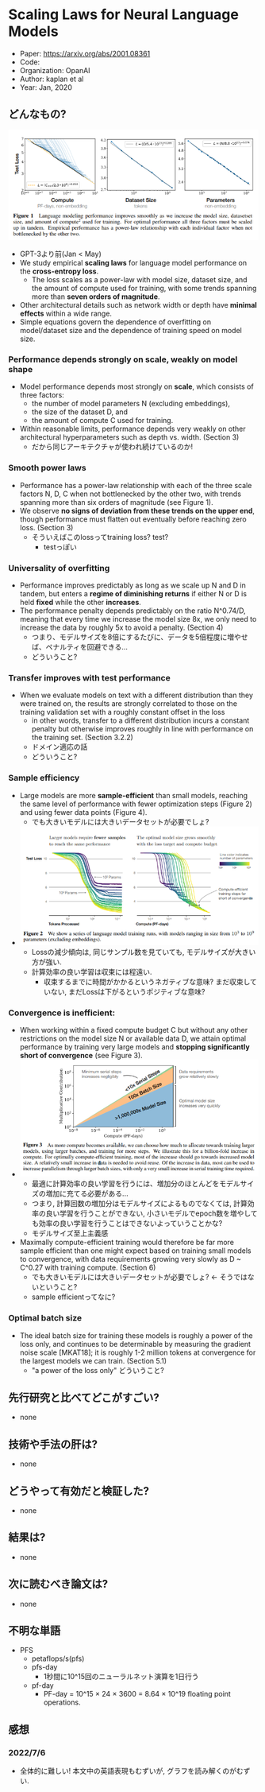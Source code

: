 # Scaling Laws for Neural Language Models
- Paper: https://arxiv.org/abs/2001.08361
- Code: 
- Organization: OpanAI
- Author: kaplan et al
- Year: Jan, 2020

## どんなもの?
![](img/figure1.png)
- GPT-3より前(Jan < May)
- We study empirical **scaling laws** for language model performance on the **cross-entropy loss**.
  - The loss scales as a power-law with model size, dataset size, and the amount of compute used for training, with some trends spanning more than **seven orders of magnitude**.
- Other architectural details such as network width or depth have **minimal effects** within a wide range.
- Simple equations govern the dependence of overfitting on model/dataset size and the dependence of training speed on model size.

### Performance depends strongly on scale, weakly on model shape
- Model performance depends most strongly on **scale**, which consists of three factors:
  - the number of model parameters N (excluding embeddings),
  - the size of the dataset D, and
  - the amount of compute C used for training.
- Within reasonable limits, performance depends very weakly on other architectural hyperparameters such as depth vs. width. (Section 3)
  - だから同じアーキテクチャが使われ続けているのか!

### Smooth power laws
- Performance has a power-law relationship with each of the three scale factors N, D, C when not bottlenecked by the other two, with trends spanning more than six orders of magnitude (see Figure 1).
- We observe **no signs of deviation from these trends on the upper end**, though performance must flatten out eventually before reaching zero loss. (Section 3)
  - そういえばこのlossってtraining loss? test?
    - testっぽい

### Universality of overfitting
- Performance improves predictably as long as we scale up N and D in tandem, but enters a **regime of diminishing returns** if either N or D is held **fixed** while the other **increases**.
- The performance penalty depends predictably on the ratio N^0.74/D, meaning that every time we increase the model size 8x, we only need to increase the data by roughly 5x to avoid a penalty. (Section 4)
  - つまり、モデルサイズを8倍にするたびに、データを5倍程度に増やせば、ペナルティを回避できる...
  - どういうこと?

### Transfer improves with test performance
- When we evaluate models on text with a different distribution than they were trained on, the results are strongly correlated to those on the training validation set with a roughly constant offset in the loss
  - in other words, transfer to a different distribution incurs a constant penalty but otherwise improves roughly in line with performance on the training set. (Section 3.2.2)
  - ドメイン適応の話
  - どういうこと?

### Sample efficiency
- Large models are more **sample-efficient** than small models, reaching the same level of performance with fewer optimization steps (Figure 2) and using fewer data points (Figure 4).
  - でも大きいモデルには大きいデータセットが必要でしょ?
- ![](img/figure2.png)
  - Lossの減少傾向は, 同じサンプル数を見ていても, モデルサイズが大きい方が強い. 
  - 計算効率の良い学習は収束には程遠い.
    - 収束するまでに時間がかかるというネガティブな意味? まだ収束していない, まだLossは下がるというポジティブな意味?

### Convergence is inefficient:
- When working within a fixed compute budget C but without any other restrictions on the model size N or available data D, we attain optimal performance by training very large models and **stopping significantly short of convergence** (see Figure 3).
- ![](img/figure3.png)
    - 最適に計算効率の良い学習を行うには、増加分のほとんどをモデルサイズの増加に充てる必要がある...
    - つまり, 計算回数の増加分はモデルサイズによるものでなくては, 計算効率の良い学習を行うことができない, 小さいモデルでepoch数を増やしても効率の良い学習を行うことはできないよっていうことかな?
    - モデルサイズ至上主義感
- Maximally compute-efficient training would therefore be far more sample efficient than one might expect based on training small models to convergence, with data requirements growing very slowly as D ~ C^0.27 with training compute. (Section 6)
  - でも大きいモデルには大きいデータセットが必要でしょ? <- そうではないということ?
  - sample efficientってなに?

### Optimal batch size
- The ideal batch size for training these models is roughly a power of the loss only, and continues to be determinable by measuring the gradient noise scale [MKAT18]; it is roughly 1-2 million tokens at convergence for the largest models we can train. (Section 5.1)
  - "a power of the loss only" どういうこと?

## 先行研究と比べてどこがすごい?
- none

## 技術や手法の肝は?
- none

## どうやって有効だと検証した?
- none

## 結果は?
- none

## 次に読むべき論文は?
- none

## 不明な単語
- PFS
  - petaflops/s(pfs)
  - pfs-day
    - 1秒間に10^15回のニューラルネット演算を1日行う
  - pf-day
    -  PF-day = 10^15 × 24 × 3600 = 8.64 × 10^19 floating point operations.

## 感想
### 2022/7/6
- 全体的に難しい! 本文中の英語表現もむずいが, グラフを読み解くのがむずい.
